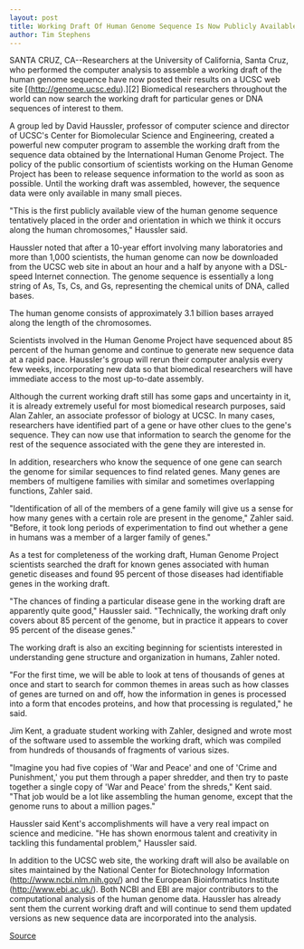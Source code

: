 ```yaml
---
layout: post
title: Working Draft Of Human Genome Sequence Is Now Publicly Available On Uc Santa Cruz Web Site
author: Tim Stephens
---
```


SANTA CRUZ, CA--Researchers at the University of California, Santa Cruz, who performed the computer analysis to assemble a working draft of the human genome sequence have now posted their results on a UCSC web site [(http://genome.ucsc.edu).][2] Biomedical researchers throughout the world can now search the working draft for particular genes or DNA sequences of interest to them.

A group led by David Haussler, professor of computer science and director of UCSC's Center for Biomolecular Science and Engineering, created a powerful new computer program to assemble the working draft from the sequence data obtained by the International Human Genome Project. The policy of the public consortium of scientists working on the Human Genome Project has been to release sequence information to the world as soon as possible. Until the working draft was assembled, however, the sequence data were only available in many small pieces.

"This is the first publicly available view of the human genome sequence tentatively placed in the order and orientation in which we think it occurs along the human chromosomes," Haussler said.

Haussler noted that after a 10-year effort involving many laboratories and more than 1,000 scientists, the human genome can now be downloaded from the UCSC web site in about an hour and a half by anyone with a DSL-speed Internet connection. The genome sequence is essentially a long string of As, Ts, Cs, and Gs, representing the chemical units of DNA, called bases.

The human genome consists of approximately 3.1 billion bases arrayed along the length of the chromosomes.

Scientists involved in the Human Genome Project have sequenced about 85 percent of the human genome and continue to generate new sequence data at a rapid pace. Haussler's group will rerun their computer analysis every few weeks, incorporating new data so that biomedical researchers will have immediate access to the most up-to-date assembly.

Although the current working draft still has some gaps and uncertainty in it, it is already extremely useful for most biomedical research purposes, said Alan Zahler, an associate professor of biology at UCSC. In many cases, researchers have identified part of a gene or have other clues to the gene's sequence. They can now use that information to search the genome for the rest of the sequence associated with the gene they are interested in.

In addition, researchers who know the sequence of one gene can search the genome for similar sequences to find related genes. Many genes are members of multigene families with similar and sometimes overlapping functions, Zahler said.

"Identification of all of the members of a gene family will give us a sense for how many genes with a certain role are present in the genome," Zahler said. "Before, it took long periods of experimentation to find out whether a gene in humans was a member of a larger family of genes."

As a test for completeness of the working draft, Human Genome Project scientists searched the draft for known genes associated with human genetic diseases and found 95 percent of those diseases had identifiable genes in the working draft.

"The chances of finding a particular disease gene in the working draft are apparently quite good," Haussler said. "Technically, the working draft only covers about 85 percent of the genome, but in practice it appears to cover 95 percent of the disease genes."

The working draft is also an exciting beginning for scientists interested in understanding gene structure and organization in humans, Zahler noted.

"For the first time, we will be able to look at tens of thousands of genes at once and start to search for common themes in areas such as how classes of genes are turned on and off, how the information in genes is processed into a form that encodes proteins, and how that processing is regulated," he said.

Jim Kent, a graduate student working with Zahler, designed and wrote most of the software used to assemble the working draft, which was compiled from hundreds of thousands of fragments of various sizes.

"Imagine you had five copies of 'War and Peace' and one of 'Crime and Punishment,' you put them through a paper shredder, and then try to paste together a single copy of 'War and Peace' from the shreds," Kent said. "That job would be a lot like assembling the human genome, except that the genome runs to about a million pages."

Haussler said Kent's accomplishments will have a very real impact on science and medicine. "He has shown enormous talent and creativity in tackling this fundamental problem," Haussler said.

In addition to the UCSC web site, the working draft will also be available on sites maintained by the National Center for Biotechnology Information (<http://www.ncbi.nlm.nih.gov/>) and the European Bioinformatics Institute (<http://www.ebi.ac.uk/>). Both NCBI and EBI are major contributors to the computational analysis of the human genome data. Haussler has already sent them the current working draft and will continue to send them updated versions as new sequence data are incorporated into the analysis.

[Source](http://www1.ucsc.edu/news_events/press_releases/archive/00-01/07-00/genome_sequence.htm "Permalink to Working draft of human genome sequence is now publicly available on UC Santa Cruz web site")
